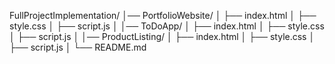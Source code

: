 FullProjectImplementation/
│── PortfolioWebsite/
│   ├── index.html
│   ├── style.css
│   ├── script.js
│
│── ToDoApp/
│   ├── index.html
│   ├── style.css
│   ├── script.js
│
│── ProductListing/
│   ├── index.html
│   ├── style.css
│   ├── script.js
│
└── README.md
